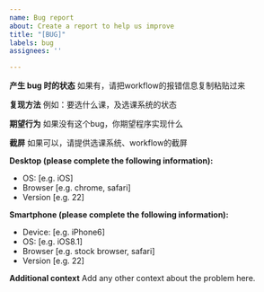 ```yaml
---
name: Bug report
about: Create a report to help us improve
title: "[BUG]"
labels: bug
assignees: ''

---
```


**产生 bug 时的状态**
如果有，请把workflow的报错信息复制粘贴过来

**复现方法**
例如：要选什么课，及选课系统的状态

**期望行为**
如果没有这个bug，你期望程序实现什么

**截屏**
如果可以，请提供选课系统、workflow的截屏

**Desktop (please complete the following information):**
 - OS: [e.g. iOS]
 - Browser [e.g. chrome, safari]
 - Version [e.g. 22]

**Smartphone (please complete the following information):**
 - Device: [e.g. iPhone6]
 - OS: [e.g. iOS8.1]
 - Browser [e.g. stock browser, safari]
 - Version [e.g. 22]

**Additional context**
Add any other context about the problem here.
